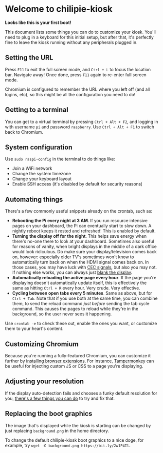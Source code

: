 # Welcome to chilipie-kiosk

**Looks like this is your first boot!**

This document lists some things you can do to customize your kiosk. You'll need to plug in a keyboard for this initial setup, but after that, it's perfectly fine to leave the kiosk running without any peripherals plugged in.

## Setting the URL

Press `F11` to exit the full screen mode, and `Ctrl + L` to focus the location bar. Navigate away! Once done, press `F11` again to re-enter full screen mode.

Chromium is configured to remember the URL where you left off (and all logins, etc), so this might be all the configuration you need to do!

## Getting to a terminal

You can get to a virtual terminal by pressing `Ctrl + Alt + F2`, and logging in with username `pi` and password `raspberry`. Use `Ctrl + Alt + F1` to switch back to Chromium.

## System configuration

Use `sudo raspi-config` in the terminal to do things like:

* Join a WiFi network
* Change the system timezone
* Change your keyboard layout
* Enable SSH access (it's disabled by default for security reasons)

## Automating things

There's a few commonly useful snippets already on the crontab, such as:

* **Rebooting the Pi every night at 3 AM**. If you run resource intensive pages on your dashboard, the Pi can eventually start to slow down. A nightly reboot keeps it rested and refreshed! This is enabled by default.
* **Turning the display off for the night**. This helps save energy when there's no-one there to look at your dashboard. Sometimes also useful for reasons of vanity, when bright displays in the middle of a dark office would look ridiculous. Do make sure your display/television comes back on, however: especially older TV's sometimes won't know to automatically turn back on when the HDMI signal comes back on. In those cases, you may have luck with [CEC signals](https://timleland.com/raspberry-pi-turn-tv-onoff-cec/), but also you may not. If nothing else works, you can always just [blank the display](https://askubuntu.com/a/7299).
* **Automatically reloading the active page every hour**. If the page you're displaying doesn't automatically update itself, this is effectively the same as hitting `Ctrl + R` every hour. Very crude. Very effective.
* **Cycling between open tabs every 5 minutes**. Same as above, but for `Ctrl + Tab`. Note that if you use both at the same time, you can combine them, to send the reload command *just before* sending the tab cycle command. This causes the pages to reload while they're in the background, so the user never sees it happening.

Use `crontab -e` to check these out, enable the ones you want, or customize them to your heart's content.

## Customizing Chromium

Because you're running a fully-featured Chromium, you can customize it further by [installing browser extensions](https://chrome.google.com/webstore/category/extensions). For instance, [Tampermonkey](https://chrome.google.com/webstore/detail/tampermonkey/dhdgffkkebhmkfjojejmpbldmpobfkfo) can be useful for injecting custom JS or CSS to a page you're displaying.

## Adjusting your resolution

If the display auto-detection fails and chooses a funky default resolution for you, [there's a few things you can do](https://www.opentechguides.com/how-to/article/raspberry-pi/28/raspi-display-setting.html) to try and fix that.

## Replacing the boot graphics

The image that's displayed while the kiosk is starting can be changed by just replacing `background.png` in the home directory.

To change the default chilipie-kiosk boot graphics to a nice doge, for example, try `wget -O background.png https://bit.ly/2w1P4Il`.
